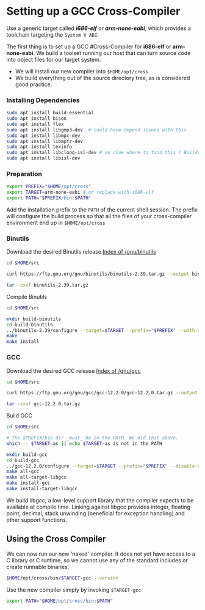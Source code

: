 # Setting up a GCC Cross-Compiler

Use a generic target called ***i686-elf*** or ***arm-none-eabi***, which provides a toolchain targeting the `System V ABI`. 

The first thing is to set up a GCC #Cross-Compiler for **i686-elf** or **arm-none-eabi**.  We build a toolset running our host that can turn source code into object files for our target system.

- We will install our new compiler into `$HOME/opt/cross`
- We build everything out of the source directory tree, as is considered good practice.

### Installing Dependencies
``` Bash
sudo apt install build-essential
sudo apt install bison
sudo apt install flex
sudo apt install libgmp3-dev  # could have depend issues with this 
sudo apt install libmpc-dev
sudo apt install libmpfr-dev
sudo apt install texinfo
sudo apt install libcloog-isl-dev # no clue where to find this ? Builds without it 
sudo apt install libisl-dev
```

### Preparation
```bash
export PREFIX="$HOME/opt/cross"
export TARGET=arm-none-eabi # or replace with i686-elf 
export PATH="$PREFIX/bin:$PATH"
```
Add the installation prefix to the `PATH` of the current shell session. The prefix will configure the build process so that all the files of your cross-compiler environment end up in `$HOME/opt/cross`

### Binutils
Download the desired Binutils release [Index of /gnu/binutils](https://ftp.gnu.org/gnu/binutils/)
```bash
cd $HOME/src

curl https://ftp.gnu.org/gnu/binutils/binutils-2.39.tar.gz --output binutils-2.39.tar.gz

tar -zxvf binutils-2.39.tar.gz
```

Compile Binutils
```bash
cd $HOME/src

mkdir build-binutils
cd build-binutils
../binutils-2.39/configure --target=$TARGET --prefix="$PREFIX" --with-sysroot --disable-nls --disable-werror
make
make install
```

### GCC
Download the desired GCC release [Index of /gnu/gcc](https://ftp.gnu.org/gnu/gcc/)
```bash
cd $HOME/src

curl https://ftp.gnu.org/gnu/gcc/gcc-12.2.0/gcc-12.2.0.tar.gz --output gcc-12.2.0.tar.gz

tar -zxvf gcc-12.2.0.tar.gz
```

Build GCC
```bash
cd $HOME/src

# The $PREFIX/bin dir _must_ be in the PATH. We did that above.
which -- $TARGET-as || echo $TARGET-as is not in the PATH

mkdir build-gcc
cd build-gcc
../gcc-12.2.0/configure --target=$TARGET --prefix="$PREFIX" --disable-nls --enable-languages=c,c++ --without-headers
make all-gcc
make all-target-libgcc
make install-gcc
make install-target-libgcc
```
We build libgcc, a low-level support library that the compiler expects to be available at compile time. Linking against libgcc provides integer, floating point, decimal, stack unwinding (beneficial for exception handling) and other support functions.

## Using the Cross Compiler

We can now run our new 'naked' compiler. It does not yet have access to a C library or C runtime, so we cannot use any of the standard includes or create runnable binaries.
```bash
$HOME/opt/cross/bin/$TARGET-gcc --version
```

Use the new compiler simply by invoking `$TARGET-gcc`
```bash
export PATH="$HOME/opt/cross/bin:$PATH"
```
